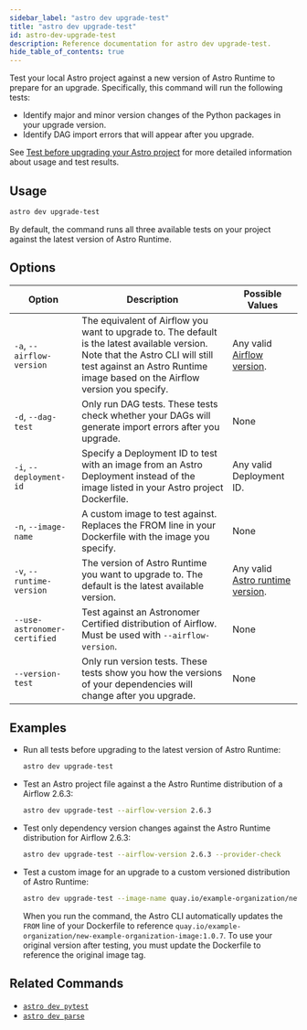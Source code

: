 ```yaml
---
sidebar_label: "astro dev upgrade-test"
title: "astro dev upgrade-test"
id: astro-dev-upgrade-test
description: Reference documentation for astro dev upgrade-test.
hide_table_of_contents: true
---
```


Test your local Astro project against a new version of Astro Runtime to prepare for an upgrade. Specifically, this command will run the following tests:

- Identify major and minor version changes of the Python packages in your upgrade version.
- Identify DAG import errors that will appear after you upgrade.

See [Test before upgrading your Astro project](cli/test-your-astro-project-locally.md#test-before-upgrading-your-astro-project) for more detailed information about usage and test results.

## Usage

```bash
astro dev upgrade-test
```

By default, the command runs all three available tests on your project against the latest version of Astro Runtime.

## Options

| Option                    | Description                                                                                                                                                                                                     | Possible Values                                                                                        |
| ------------------------- | --------------------------------------------------------------------------------------------------------------------------------------------------------------------------------------------------------------- | ------------------------------------------------------------------------------------------------------ |
| `-a`, `--airflow-version` | The equivalent of Airflow you want to upgrade to. The default is the latest available version. Note that the Astro CLI will still test against an Astro Runtime image based on the Airflow version you specify. | Any valid [Airflow version](https://airflow.apache.org/docs/apache-airflow/stable/release_notes.html). |
| `-d`, `--dag-test`              | Only run DAG tests. These tests check whether your DAGs will generate import errors after you upgrade.                                                                                                          | None                                                                                                   |
| `-i`, `--deployment-id`   | Specify a Deployment ID to test with an image from an Astro Deployment instead of the image listed in your Astro project Dockerfile.                                                                            | Any valid Deployment ID.                                                                               |
| `-n`, `--image-name`      | A custom image to test against. Replaces the FROM line in your Dockerfile with the image you specify.                                                                                                        | None                                                                                                   |
| `-v`, `--runtime-version` | The version of Astro Runtime you want to upgrade to. The default is the latest available version.                                                                                                               | Any valid [Astro runtime version](https://docs.astronomer.io/astro/runtime-release-notes).             |
|  `--use-astronomer-certified` | Test against an Astronomer Certified distribution of Airflow. Must be used with `--airflow-version`. | None |
| `--version-test`          | Only run version tests. These tests show you how the versions of your dependencies will change after you upgrade.                                                                                               | None                                                                                                   |

## Examples

- Run all tests before upgrading to the latest version of Astro Runtime:

    ```bash
    astro dev upgrade-test
    ```

- Test an Astro project file against a the Astro Runtime distribution of a Airflow 2.6.3:

    ```bash
    astro dev upgrade-test --airflow-version 2.6.3
    ```

- Test only dependency version changes against the Astro Runtime distribution for Airflow 2.6.3:

    ```bash
    astro dev upgrade-test --airflow-version 2.6.3 --provider-check
    ```

- Test a custom image for an upgrade to a custom versioned distribution of Astro Runtime:

    ```bash
    astro dev upgrade-test --image-name quay.io/example-organization/new-example-organization-image:1.0.7
    ```

    When you run the command, the Astro CLI automatically updates the `FROM` line of your Dockerfile to reference `quay.io/example-organization/new-example-organization-image:1.0.7`. To use your original version after testing, you must update the Dockerfile to reference the original image tag.


## Related Commands

- [`astro dev pytest`](cli/astro-dev-pytest.md)
- [`astro dev parse`](cli/astro-dev-parse.md)
